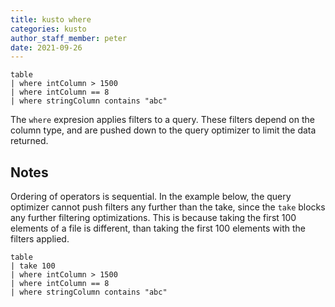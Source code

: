 ```yaml
---
title: kusto where
categories: kusto
author_staff_member: peter
date: 2021-09-26
---
```



```kusto
table
| where intColumn > 1500
| where intColumn == 8
| where stringColumn contains "abc"
```

The `where` expresion applies filters to a query. These filters depend on the column type, and are pushed down to the query optimizer to limit the data returned.

## Notes

Ordering of operators is sequential. In the example below, the query optimizer cannot push filters any further than the take, since the `take` blocks any further filtering optimizations. This is because taking the first 100 elements of a file is different, than taking the first 100 elements with the filters applied.

```kusto
table
| take 100
| where intColumn > 1500
| where intColumn == 8
| where stringColumn contains "abc"
```